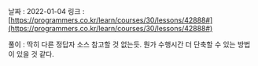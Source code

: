 날짜 : 2022-01-04
링크 : [https://programmers.co.kr/learn/courses/30/lessons/42888#](https://programmers.co.kr/learn/courses/30/lessons/42888#)

풀이 :
딱히 다른 정답자 소스 참고할 것 없는듯.
뭔가 수행시간 더 단축할 수 있는 방법이 있을 것 같다.

